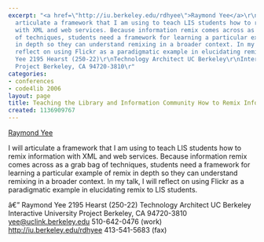 ```yaml
---
excerpt: "<a href=\"http://iu.berkeley.edu/rdhyee\">Raymond Yee</a>\r\n\r\nI will
  articulate a framework that I am using to teach LIS students how to remix information
  with XML and web services. Because information remix comes across as a grab bag
  of techniques, students need a framework for learning a particular example of remix
  in depth so they can understand remixing in a broader context. In my talk, I will
  reflect on using Flickr as a paradigmatic example in elucidating remix to LIS students.\r\n\r\nâ€”\r\nRaymond
  Yee 2195 Hearst (250-22)\r\nTechnology Architect UC Berkeley\r\nInteractive University
  Project Berkeley, CA 94720-3810\r"
categories:
- conferences
- code4lib 2006
layout: page
title: Teaching the Library and Information Community How to Remix Information
created: 1136909767
---
```

<a href="http://iu.berkeley.edu/rdhyee">Raymond Yee</a>

I will articulate a framework that I am using to teach LIS students how to remix information with XML and web services. Because information remix comes across as a grab bag of techniques, students need a framework for learning a particular example of remix in depth so they can understand remixing in a broader context. In my talk, I will reflect on using Flickr as a paradigmatic example in elucidating remix to LIS students.

â€”
Raymond Yee 2195 Hearst (250-22)
Technology Architect UC Berkeley
Interactive University Project Berkeley, CA 94720-3810
yee@uclink.berkeley.edu 510-642-0476 (work)
http://iu.berkeley.edu/rdhyee 413-541-5683 (fax)
